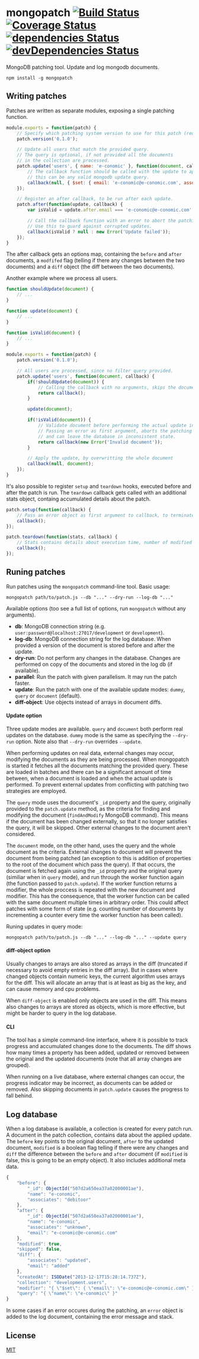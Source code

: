 mongopatch [![Build Status](https://travis-ci.org/debitoor/mongopatch.png?branch=master)](https://travis-ci.org/debitoor/mongopatch) [![Coverage Status](https://coveralls.io/repos/github/debitoor/mongopatch/badge.svg?branch=master)](https://coveralls.io/github/debitoor/mongopatch?branch=master) [![dependencies Status](https://david-dm.org/debitoor/mongopatch/status.svg)](https://david-dm.org/debitoor/mongopatch) [![devDependencies Status](https://david-dm.org/debitoor/mongopatch/dev-status.svg)](https://david-dm.org/debitoor/mongopatch?type=dev)
===============================================================================================================================================================================================================================================================================================================================================================================================================================

MongoDB patching tool. Update and log mongodb documents.

	npm install -g mongopatch


Writing patches
---------------

Patches are written as separate modules, exposing a single patching function.

```javascript
module.exports = function(patch) {
	// Specify which patching system version to use for this patch (required)
	patch.version('0.1.0');

	// Update all users that match the provided query.
	// The query is optional, if not provided all the documents
	// in the collection are processed.
	patch.update('users', { name: 'e-conomic' }, function(document, callback) {
		// The callback function should be called with the update to apply,
		// this can be any valid mongodb update query.
		callback(null, { $set: { email: 'e-conomic@e-conomic.com', associates: 'unknown' } });
	});

	// Register an after callback, to be run after each update.
	patch.after(function(update, callback) {
		var isValid = update.after.email === 'e-conomic@e-conomic.com';

		// Call the callback function with an error to abort the patching process.
		// Use this to guard against corrupted updates.
		callback(isValid ? null : new Error('Update failed'));
	});
}
```

The after callback gets an options map, containing the `before` and `after` documents, a `modfifed` flag (telling if there any changes between the two documents) and a `diff` object (the diff between the two documents).

Another example where we process all users.

```javascript
function shouldUpdate(document) {
	// ...
}

function update(document) {
	// ...
}

function isValid(document) {
	// ...
}

module.exports = function(patch) {
	patch.version('0.1.0');

	// All users are processed, since no filter query provided.
	patch.update('users', function(document, callback) {
		if(!shouldUpdate(document)) {
			// Calling the callback with no arguments, skips the document in the update process.
			return callback();
		}

		update(document);

		if(!isValid(document)) {
			// Validate document before performing the actual update in the database.
			// Passing an error as first argument, aborts the patching process,
			// and can leave the database in inconsistent state.
			return callback(new Error('Invalid document'));
		}

		// Apply the update, by overwritting the whole document
		callback(null, document);
	});
}
```

It's also possible to register `setup` and `teardown` hooks, executed before and after the patch is run. The `teardown` callback gets called with an additional stats object, containg accumulated details about the patch.

```javascript
patch.setup(function(callback) {
	// Pass an error object as first argument to callback, to terminate execution.
	callback();
});
```

```javascript
patch.teardown(function(stats, callback) {
	// Stats contains details about execution time, number of modified documents and average speed.
	callback();
});
```

Runing patches
--------------

Run patches using the `mongopatch` command-line tool. Basic usage:

	mongopatch path/to/patch.js --db "..." --dry-run --log-db "..."

Available options (too see a full list of options, run `mongopatch` without any arguments).

- **db**: MongoDB connection string (e.g. `user:password@localhost:27017/development` or `development`).
- **log-db**: MongoDB connection string for the log database. When provided a version of the document is stored before and after the update.
- **dry-run**: Do not perform any changes in the database. Changes are performed on copy of the documents and stored in the log db (if available).
- **parallel**: Run the patch with given parallelism. It may run the patch faster.
- **update**: Run the patch with one of the available update modes: `dummy`, `query` or `document` (default).
- **diff-object**: Use objects instead of arrays in document diffs.

#### Update option

Three update modes are available. `query` and `document` both perform real updates on the database. `dummy` mode is the same as specifying the `--dry-run` option. Note also that `--dry-run` overrides `--update`.

When performing updates on real data, external changes may occur, modifying the documents as they are being processed. When mongopatch is started it fetches all the documents matching the provided query. These are loaded in batches and there can be a significant amount of time between, when a document is loaded and when the actual update is performed. To prevent external updates from conflicting with patching two strategies are employed.

The `query` mode uses the document's `_id` property and the query, originally provided to the `patch.update` method, as the criteria for finding and modifying the document (`findAndModify` MongoDB command). This means if the document has been changed externally, so that it no longer satisfies the query, it will be skipped. Other external changes to the document aren't considered.

The `document` mode, on the other hand, uses the query and the whole document as the criteria. External changes to document will prevent the document from being patched (an exception to this is addition of properties to the root of the document which pass the query). If that occurs, the document is fetched again using the `_id` property and the original query (similiar when in `query` mode), and run through the worker function again (the function passed to `patch.update`). If the worker function returns a modifier, the whole proccess is repeated with the new document and modifier. This has the consequence, that the worker function can be called with the same document multiple times in arbitrary order. This could affect patches with some form of state (e.g. counting number of documents by incrementing a counter every time the worker function has been called).

Runing updates in query mode:

	mongopatch path/to/patch.js --db "..." --log-db "..." --update query

#### diff-object option

Usually changes to arrays are also stored as arrays in the diff (truncated if necessary to avoid empty entries in the diff array). But in cases where changed objects contain numeric keys, the current algorithm uses arrays for the diff. This will allocate an array that is at least as big as the key, and can cause memory and cpu problems.

When `diff-object` is enabled only objects are used in the diff. This means also changes to arrays are stored as objects, which is more effective, but might be harder to query in the log database.

#### CLI

The tool has a simple command-line interface, where it is possible to track progress and accumulated changes done to the documents. The diff shows how many times a property has been added, updated or removed between the original and the updated documents (note that all array changes are grouped).

When running on a live database, where external changes can occur, the progress indicator may be incorrect, as documents can be added or removed. Also skipping documents in `patch.update` causes the progress to fall behind.

Log database
------------

When a log database is available, a collection is created for every patch run. A document in the patch collection, contains data about the applied update. The `before` key points to the original document, `after` to the updated document, `modified` is a boolean flag telling if there were any changes and `diff` the difference between the `before` and `after` document (if `modified` is false, this is going to be an empty object). It also includes additional meta data.

```javascript
{
	"before": {
		"_id": ObjectId("507d2a650ea37a02000001ae"),
		"name": "e-conomic",
		"associates": "debitoor"
	},
	"after": {
		"_id": ObjectId("507d2a650ea37a02000001ae"),
		"name": "e-conomic",
		"associates": "unknown",
		"email": "e-conomic@e-conomic.com"
	},
	"modified": true,
	"skipped": false,
	"diff": {																	// diff is a nested object, where leafs can have one of the three values added, updated, removed
		"associates": "updated",
		"email": "added"
	},
	"createdAt": ISODate("2013-12-17T15:28:14.737Z"),							// when was the log document created
	"collection": "development.users",											// full collection name
	"modifier": "{ \"$set\": { \"email\": \"e-conomic@e-conomic.com\" } }",		// stringified modifier (passed to the callback in patch.update)
	"query": "{ \"name\": \"e-conomic\" }"										// stringified query (passed to patch.update function)
}
```

In some cases if an error occures during the patching, an `error` object is added to the log document, containing the error message and stack.

License
-------

[MIT](http://opensource.org/licenses/MIT)
